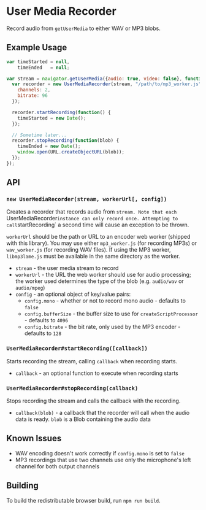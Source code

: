 User Media Recorder
===================

Record audio from `getUserMedia` to either WAV or MP3 blobs.

Example Usage
-------------

```javascript
var timeStarted = null,
    timeEnded   = null;

var stream = navigator.getUserMedia({audio: true, video: false}, function(stream) {
  var recorder = new UserMediaRecorder(stream, "/path/to/mp3_worker.js", {
    channels: 2,
    bitrate: 96
  });

  recorder.startRecording(function() {
    timeStarted = new Date();
  });

  // Sometime later...
  recorder.stopRecording(function(blob) {
    timeEnded = new Date();
    window.open(URL.createObjectURL(blob));
  });
});
```

API
---

### `new UserMediaRecorder(stream, workerUrl[, config])`

Creates a recorder that records audio from `stream. Note that each `UserMediaRecorder` instance can only record once. Attempting to call `startRecording` a second time will cause an exception to be thrown.

`workerUrl` should be the path or URL to an encoder web worker (shipped with this library). You may use either `mp3_worker.js` (for recording MP3s) or `wav_worker.js` (for recording WAV files). If using the MP3 worker, `libmp3lame.js` must be available in the same directory as the worker.

* `stream` - the user media stream to record
* `workerUrl` - the URL the web worker should use for audio processing; the worker used determines the type of the blob (e.g. `audio/wav` or `audio/mpeg`)
* `config` - an optional object of key/value pairs:
  * `config.mono` - whether or not to record mono audio - defaults to `false`
  * `config.bufferSize` - the buffer size to use for `createScriptProcessor` - defaults to `4096`
  * `config.bitrate` - the bit rate, only used by the MP3 encoder - defaults to `128`

### `UserMediaRecorder#startRecording([callback])`

Starts recording the stream, calling `callback` when recording starts.

* `callback` - an optional function to execute when recording starts


### `UserMediaRecorder#stopRecording(callback)`

Stops recording the stream and calls the callback with the recording.

* `callback(blob)` - a callback that the recorder will call when the audio data is ready. `blob` is a Blob containing the audio data

Known Issues
------------

* WAV encoding doesn't work correctly if `config.mono` is set to `false`
* MP3 recordings that use two channels use only the microphone's left channel for both output channels

Building
--------

To build the redistributable browser build, run `npm run build`.
